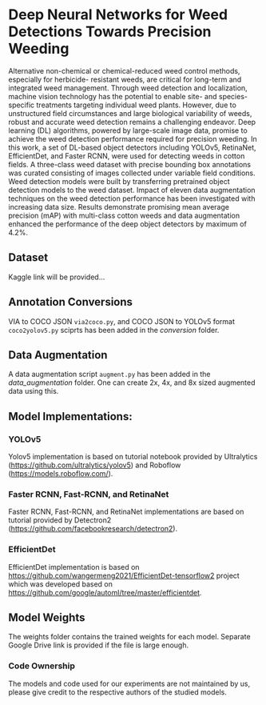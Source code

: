 # Deep Neural Networks for Weed Detections Towards Precision Weeding
 
Alternative non-chemical or chemical-reduced weed control 
methods, especially for herbicide- resistant weeds, 
are critical for long-term and integrated weed management. 
Through weed detection and localization, machine vision 
technology has the potential to enable site- and 
species-specific treatments targeting individual 
weed plants. However, due to unstructured field 
circumstances and large biological variability of weeds, 
robust and accurate weed detection remains a challenging 
endeavor. Deep learning (DL) algorithms, powered by 
large-scale image data, promise to achieve the weed 
detection performance required for precision weeding. 
In this work, a set of DL-based object detectors including 
YOLOv5, RetinaNet, EfficientDet, and Faster RCNN, 
were used for detecting weeds in cotton fields. 
A three-class weed dataset with precise bounding box 
annotations was curated consisting of images collected 
under variable field conditions. Weed detection models 
were built by transferring pretrained object detection 
models to the weed dataset. Impact of eleven data 
augmentation techniques on the weed detection performance 
has been investigated with increasing data size. 
Results demonstrate promising mean average precision 
(mAP) with multi-class cotton weeds and data 
augmentation enhanced the performance of the 
deep object detectors by maximum of 4.2%.

## Dataset 
Kaggle link will be provided...

## Annotation Conversions
VIA to COCO JSON `via2coco.py`, and COCO JSON to YOLOv5 format `coco2yolov5.py`
sciprts has been added in the *conversion* folder.

## Data Augmentation
A data augmentation script `augment.py` has been added in the 
*data_augmentation* folder. One can create 2x, 4x, and 8x sized augmented data using this.


## Model Implementations:
### YOLOv5
Yolov5 implementation is based on tutorial notebook provided 
 by Ultralytics (https://github.com/ultralytics/yolov5) and 
 Roboflow (https://models.roboflow.com/).

### Faster RCNN, Fast-RCNN, and RetinaNet 
Faster RCNN, Fast-RCNN, and RetinaNet implementations are based on tutorial provided by Detectron2 (https://github.com/facebookresearch/detectron2).<br />

### EfficientDet 
EfficientDet implementation is based on https://github.com/wangermeng2021/EfficientDet-tensorflow2 
project which was developed based on 
https://github.com/google/automl/tree/master/efficientdet.


## Model Weights
The weights folder contains the trained weights for each model. Separate Google Drive link is provided if the file is large enough.<br />
 
### Code Ownership
The models and code used for our experiments are not 
maintained by us, please give credit to the respective authors 
of the studied models.

